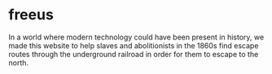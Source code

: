 # freeus
In a world where modern technology could have been present in history, we made this website to help slaves and abolitionists in the 1860s find escape routes through the underground railroad in order for them to escape to the north. 
